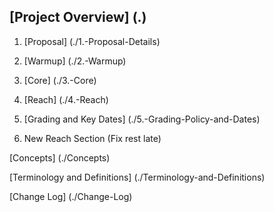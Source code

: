 ## [Project Overview] (.)

1. [Proposal] (./1.-Proposal-Details)

2. [Warmup] (./2.-Warmup)

3. [Core] (./3.-Core)

4. [Reach] (./4.-Reach)

5. [Grading and Key Dates] (./5.-Grading-Policy-and-Dates)

6. New Reach Section (Fix rest late)

[Concepts] (./Concepts)

[Terminology and Definitions] (./Terminology-and-Definitions)

[Change Log] (./Change-Log)